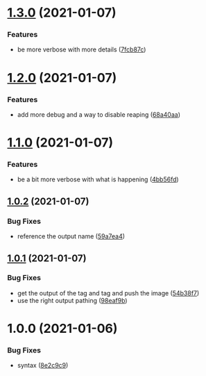 # [1.3.0](https://github.com/jurgenweber/k8s-job-reaper/compare/v1.2.0...v1.3.0) (2021-01-07)


### Features

* be more verbose with more details ([7fcb87c](https://github.com/jurgenweber/k8s-job-reaper/commit/7fcb87cae75314363d963bf6c5ab84f7bb354120))

# [1.2.0](https://github.com/jurgenweber/k8s-job-reaper/compare/v1.1.0...v1.2.0) (2021-01-07)


### Features

* add more debug and a way to disable reaping ([68a40aa](https://github.com/jurgenweber/k8s-job-reaper/commit/68a40aa3c6b87c171f666a72b8b562132a3356cd))

# [1.1.0](https://github.com/jurgenweber/k8s-job-reaper/compare/v1.0.2...v1.1.0) (2021-01-07)


### Features

* be a bit more verbose with what is happening ([4bb56fd](https://github.com/jurgenweber/k8s-job-reaper/commit/4bb56fdd313d8feb3534ac4d9bee52880792e9cd))

## [1.0.2](https://github.com/jurgenweber/k8s-job-reaper/compare/v1.0.1...v1.0.2) (2021-01-07)


### Bug Fixes

* reference the output name ([59a7ea4](https://github.com/jurgenweber/k8s-job-reaper/commit/59a7ea4a762692c0cc5e91923a711a8245f7e46d))

## [1.0.1](https://github.com/jurgenweber/k8s-job-reaper/compare/v1.0.0...v1.0.1) (2021-01-07)


### Bug Fixes

* get the output of the tag and tag and push the image ([54b38f7](https://github.com/jurgenweber/k8s-job-reaper/commit/54b38f78be5afbdb534ad59c20f3383435117fad))
* use the right output pathing ([98eaf9b](https://github.com/jurgenweber/k8s-job-reaper/commit/98eaf9b79b8ea082c6198d47f2df84658a60eadb))

# 1.0.0 (2021-01-06)


### Bug Fixes

* syntax ([8e2c9c9](https://github.com/jurgenweber/k8s-job-reaper/commit/8e2c9c97c143938ae1797b82b529a6e75a72e328))
